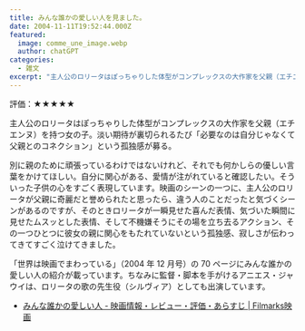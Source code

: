 ```yaml
---
title: みんな誰かの愛しい人を見ました。
date: 2004-11-11T19:52:44.000Z
featured:
  image: comme_une_image.webp
  author: chatGPT
categories:
  - 雑文
excerpt: "主人公のロリータはぽっちゃりした体型がコンプレックスの大作家を父親（エチエンヌ）を持つ女の子。淡い期待が裏切られるたび「必要なのは自分じゃなくて父親とのコネクション」という孤独感が募る。"
---
```


評価：★★★★★

主人公のロリータはぽっちゃりした体型がコンプレックスの大作家を父親（エチエンヌ）を持つ女の子。淡い期待が裏切られるたび「必要なのは自分じゃなくて父親とのコネクション」という孤独感が募る。

別に親のために頑張っているわけではないけれど、それでも何かしらの優しい言葉をかけてほしい。自分に関心がある、愛情が注がれていると確認したい。そういった子供の心をすごく表現しています。映画のシーンの一つに、主人公のロリータが父親に奇麗だと誉められたと思ったら、違う人のことだったと気づくシーンがあるのですが、そのときロリータが一瞬見せた喜んだ表情、気づいた瞬間に見せたムスッとした表情、そして不機嫌そうにその場を立ち去るアクション、その一つひとつに彼女の親に関心をもたれていないという孤独感、寂しさが伝わってきてすごく泣けてきました。

「世界は映画でまわっている」（2004 年 12 月号）の 70 ページにみんな誰かの愛しい人の紹介が載っています。ちなみに監督・脚本を手がけるアニエス・ジャウイは、ロリータの歌の先生役（シルヴィア）としても出演しています。

- [みんな誰かの愛しい人 - 映画情報・レビュー・評価・あらすじ | Filmarks映画](https://filmarks.com/movies/19544)
